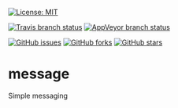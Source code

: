 [![License: MIT](https://img.shields.io/badge/license-MIT-blue.svg?style=flat-square)](https://raw.githubusercontent.com/dev-cafe/message/master/LICENSE)

[![Travis branch status](https://travis-ci.org/dev-cafe/message.svg?branch=master)](https://travis-ci.org/dev-cafe/message)
[![AppVeyor branch status](https://ci.appveyor.com/api/projects/status/6i7cii25oxvot7bp/branch/master?svg=true)](https://ci.appveyor.com/project/dev-cafe/message/branch/master)

[![GitHub issues](https://img.shields.io/github/issues/dev-cafe/message.svg?style=flat-square)](https://github.com/dev-cafe/message/issues)
[![GitHub forks](https://img.shields.io/github/forks/dev-cafe/message.svg?style=flat-square)](https://github.com/dev-cafe/message/network)
[![GitHub stars](https://img.shields.io/github/stars/dev-cafe/message.svg?style=flat-square)](https://github.com/dev-cafe/message/stargazers)

# message

Simple messaging
